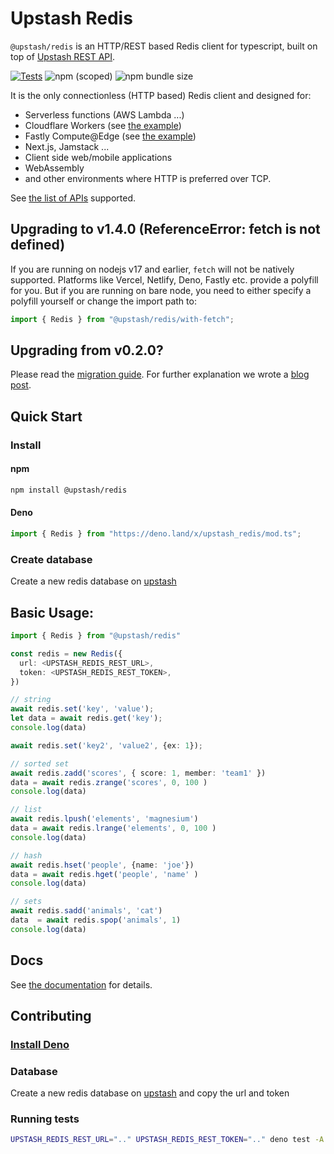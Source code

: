 # Upstash Redis

`@upstash/redis` is an HTTP/REST based Redis client for typescript, built on top
of [Upstash REST API](https://docs.upstash.com/features/restapi).

[![Tests](https://github.com/upstash/upstash-redis/actions/workflows/tests.yaml/badge.svg)](https://github.com/upstash/upstash-redis/actions/workflows/tests.yaml)
![npm (scoped)](https://img.shields.io/npm/v/@upstash/redis)
![npm bundle size](https://img.shields.io/bundlephobia/minzip/@upstash/redis)

It is the only connectionless (HTTP based) Redis client and designed for:

- Serverless functions (AWS Lambda ...)
- Cloudflare Workers (see
  [the example](https://github.com/upstash/upstash-redis/tree/main/examples/cloudflare-workers))
- Fastly Compute@Edge (see
  [the example](https://github.com/upstash/upstash-redis/tree/main/examples/fastly))
- Next.js, Jamstack ...
- Client side web/mobile applications
- WebAssembly
- and other environments where HTTP is preferred over TCP.

See
[the list of APIs](https://docs.upstash.com/features/restapi#rest---redis-api-compatibility)
supported.

## Upgrading to v1.4.0 **(ReferenceError: fetch is not defined)**

If you are running on nodejs v17 and earlier, `fetch` will not be natively
supported. Platforms like Vercel, Netlify, Deno, Fastly etc. provide a polyfill
for you. But if you are running on bare node, you need to either specify a
polyfill yourself or change the import path to:

```typescript
import { Redis } from "@upstash/redis/with-fetch";
```

## Upgrading from v0.2.0?

Please read the
[migration guide](https://docs.upstash.com/redis/sdks/javascriptsdk/migration). For
further explanation we wrote a
[blog post](https://blog.upstash.com/upstash-redis-sdk-v1).

## Quick Start

### Install

#### npm

```bash
npm install @upstash/redis
```

#### Deno

```ts
import { Redis } from "https://deno.land/x/upstash_redis/mod.ts";
```

### Create database

Create a new redis database on [upstash](https://console.upstash.com/)



## Basic Usage:

```ts
import { Redis } from "@upstash/redis"

const redis = new Redis({
  url: <UPSTASH_REDIS_REST_URL>,
  token: <UPSTASH_REDIS_REST_TOKEN>,
})

// string
await redis.set('key', 'value');
let data = await redis.get('key');
console.log(data)

await redis.set('key2', 'value2', {ex: 1});

// sorted set
await redis.zadd('scores', { score: 1, member: 'team1' })
data = await redis.zrange('scores', 0, 100 )
console.log(data)

// list
await redis.lpush('elements', 'magnesium')
data = await redis.lrange('elements', 0, 100 )
console.log(data)

// hash
await redis.hset('people', {name: 'joe'})
data = await redis.hget('people', 'name' )
console.log(data)

// sets
await redis.sadd('animals', 'cat')
data  = await redis.spop('animals', 1)
console.log(data)
```

## Docs

See [the documentation](https://docs.upstash.com/features/javascriptsdk) for
details.

## Contributing

### [Install Deno](https://deno.land/#installation)

### Database

Create a new redis database on [upstash](https://console.upstash.com/) and copy
the url and token

### Running tests

```sh
UPSTASH_REDIS_REST_URL=".." UPSTASH_REDIS_REST_TOKEN=".." deno test -A
```

```
```
